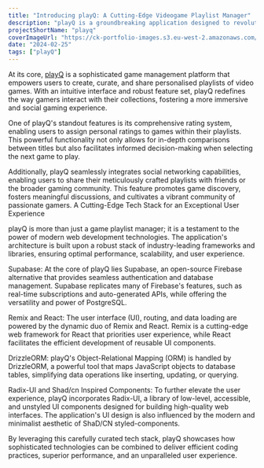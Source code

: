 ```yaml
---
title: "Introducing playQ: A Cutting-Edge Videogame Playlist Manager"
description: "playQ is a groundbreaking application designed to revolutionize the way gamers organize and share their video game collections. Leveraging the latest technologies, playQ offers an unparalleled experience for managing and exploring video game playlists."
projectShortName: "playq"
coverImageUrl: "https://ck-portfolio-images.s3.eu-west-2.amazonaws.com/images/projects/playq/1.png"
date: "2024-02-25"
tags: ["playQ"]
---
```


At its core, [playQ](/projects/playq-videogame-playlist-manager)  is a sophisticated game management platform that empowers users to create, curate, and share personalised playlists of video games. With an intuitive interface and robust feature set, playQ redefines the way gamers interact with their collections, fostering a more immersive and social gaming experience.

One of playQ's standout features is its comprehensive rating system, enabling users to assign personal ratings to games within their playlists. This powerful functionality not only allows for in-depth comparisons between titles but also facilitates informed decision-making when selecting the next game to play.

Additionally, playQ seamlessly integrates social networking capabilities, enabling users to share their meticulously crafted playlists with friends or the broader gaming community. This feature promotes game discovery, fosters meaningful discussions, and cultivates a vibrant community of passionate gamers.
A Cutting-Edge Tech Stack for an Exceptional User Experience

playQ is more than just a game playlist manager; it is a testament to the power of modern web development technologies. The application's architecture is built upon a robust stack of industry-leading frameworks and libraries, ensuring optimal performance, scalability, and user experience.

Supabase: At the core of playQ lies Supabase, an open-source Firebase alternative that provides seamless authentication and database management. Supabase replicates many of Firebase's features, such as real-time subscriptions and auto-generated APIs, while offering the versatility and power of PostgreSQL.

Remix and React: The user interface (UI), routing, and data loading are powered by the dynamic duo of Remix and React. Remix is a cutting-edge web framework for React that priorities user experience, while React facilitates the efficient development of reusable UI components.

DrizzleORM: playQ's Object-Relational Mapping (ORM) is handled by DrizzleORM, a powerful tool that maps JavaScript objects to database tables, simplifying data operations like inserting, updating, or querying.

Radix-UI and Shad/cn Inspired Components: To further elevate the user experience, playQ incorporates Radix-UI, a library of low-level, accessible, and unstyled UI components designed for building high-quality web interfaces. The application's UI design is also influenced by the modern and minimalist aesthetic of ShaD/CN styled-components.

By leveraging this carefully curated tech stack, playQ showcases how sophisticated technologies can be combined to deliver efficient coding practices, superior performance, and an unparalleled user experience.
